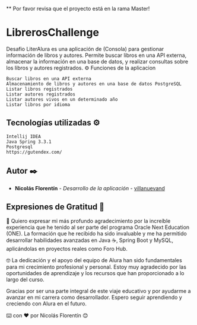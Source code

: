 ** Por favor revisa que el proyecto está en la rama Master!

# LibrerosChallenge

Desafio LiterAlura es una aplicación de (Consola) para gestionar información de libros y autores. Permite buscar libros en una API externa, almacenar la información en una base de datos, y realizar consultas sobre los libros y autores registrados.
⚙️ Funciones de la aplicacion

    Buscar libros en una API externa
    Almacenamiento de libros y autores en una base de datos PostgreSQL
    Listar libros registrados
    Listar autores registrados
    Listar autores vivos en un determinado año
    Listar libros por idioma


## Tecnologías utilizadas ⚙️

    Intellij IDEA
    Java Spring 3.3.1
    Postgresql
    https://gutendex.com/


## Autor ✒️


* **Nicolás Florentín** - *Desarrollo de la aplicación* - [villanuevand](https://github.com/shomes333)




## Expresiones de Gratitud 🎁

📢 Quiero expresar mi más profundo agradecimiento por la increíble experiencia que he tenido al ser parte del programa Oracle Next Education (ONE). La formación que he recibido ha sido invaluable y me ha permitido desarrollar habilidades avanzadas en Java ☕, Spring Boot y MySQL, aplicándolas en proyectos reales como Foro Hub.

🤓 La dedicación y el apoyo del equipo de Alura han sido fundamentales para mi crecimiento profesional y personal. Estoy muy agradecido por las oportunidades de aprendizaje y los recursos que han proporcionado a lo largo del curso.

Gracias por ser una parte integral de este viaje educativo y por ayudarme a avanzar en mi carrera como desarrollador. Espero seguir aprendiendo y creciendo con Alura en el futuro.


⌨️ con ❤️ por Nicolás Florentín 😊
